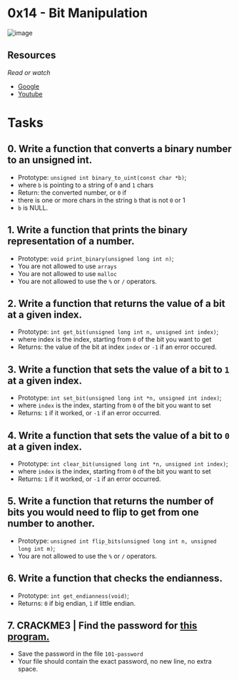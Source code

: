# 0x14 - Bit Manipulation
![image](https://user-images.githubusercontent.com/122832232/230629209-9497bb95-e53b-4a6e-a7d3-ba6719d2ac2a.png)

## Resources
*Read or watch*

* [Google](https://www.programiz.com/c-programming/bitwise-operators)
* [Youtube](https://www.youtube.com/results?search_query=0x14.+c+-+bit+manipulation)

# Tasks
## 0. Write a function that converts a binary number to an unsigned int.

* Prototype: `unsigned int binary_to_uint(const char *b)`;
* where `b` is pointing to a string of `0` and `1` chars
* Return: the converted number, or `0` if
* there is one or more chars in the string `b` that is not `0` or 1
* `b` is NULL.


## 1. Write a function that prints the binary representation of a number.

* Prototype: `void print_binary(unsigned long int n)`;
* You are not allowed to use `arrays`
* You are not allowed to use `malloc`
* You are not allowed to use the `%` or `/` operators.


## 2. Write a function that returns the value of a bit at a given index.

* Prototype: `int get_bit(unsigned long int n, unsigned int index)`;
* where index is the index, starting from `0` of the bit you want to get
* Returns: the value of the bit at index `index` or `-1` if an error occured.

## 3. Write a function that sets the value of a bit to `1` at a given index.

* Prototype: `int set_bit(unsigned long int *n, unsigned int index)`;
* where `index` is the index, starting from `0` of the bit you want to set
* Returns: `1` if it worked, or `-1` if an error occurred.

## 4. Write a function that sets the value of a bit to `0` at a given index.

* Prototype: `int clear_bit(unsigned long int *n, unsigned int index)`;
* where `index` is the index, starting from `0` of the bit you want to set
* Returns: `1` if it worked, or `-1` if an error occurred.

## 5. Write a function that returns the number of bits you would need to flip to get from one number to another.

* Prototype: `unsigned int flip_bits(unsigned long int n, unsigned long int m)`;
* You are not allowed to use the `%` or `/` operators.

## 6. Write a function that checks the endianness.

* Prototype: `int get_endianness(void)`;
* Returns: `0` if big endian, `1` if little endian.

## 7. CRACKME3 | Find the password for [this program.](https://github.com/holbertonschool/0x13.c)

* Save the password in the file `101-password`
* Your file should contain the exact password, no new line, no extra space.

